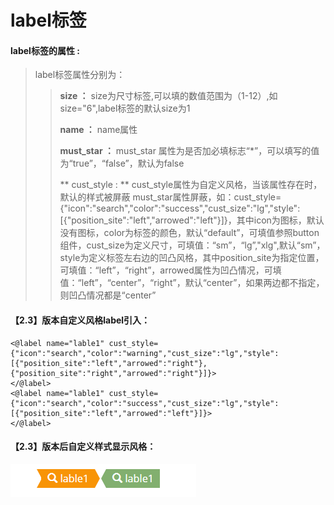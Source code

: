 # label**标签**

#### label**标签的属性 :**

> label标签属性分别为：
>
> > **size ：** size为尺寸标签,可以填的数值范围为（1-12）,如size="6",label标签的默认size为1
> >
> > **name ：** name属性
> >
> > **must\_star ：** must\_star 属性为是否加必填标志“\*”，可以填写的值为“true”，“false”，默认为false
> >
>> ** cust_style : ** cust_style属性为自定义风格，当该属性存在时，默认的样式被屏蔽 must_star属性屏蔽，如：cust_style={"icon":"search","color":"success","cust_size":"lg","style":[{"position_site":"left","arrowed":"left"}]}，其中icon为图标，默认没有图标，color为标签的颜色，默认“default”，可填值参照button组件，cust_size为定义尺寸，可填值：“sm”，“lg”,"xlg",默认“sm”，style为定义标签左右边的凹凸风格，其中position_site为指定位置，可填值：“left”，“right”，arrowed属性为凹凸情况，可填值：“left”，“center”，“right”，默认“center”，如果两边都不指定，则凹凸情况都是“center”

#### 【2.3】版本自定义风格label引入：
    <@label name="lable1" cust_style={"icon":"search","color":"warning","cust_size":"lg","style":[{"position_site":"left","arrowed":"right"},{"position_site":"right","arrowed":"right"}]}>
	</@label>
	<@label name="lable1" cust_style={"icon":"search","color":"success","cust_size":"lg","style":[{"position_site":"left","arrowed":"left"}]}>
	</@label>
#### 【2.3】版本后自定义样式显示风格：

![](/assets/label2.png)

